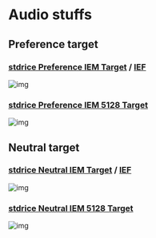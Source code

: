 # Audio stuffs
## Preference target
### [stdrice Preference IEM Target](stdrice%20Preference%20IEM.txt) / [IEF](stdrice%20Preference%20IEM%20%IEF.txt)
![img](https://files.catbox.moe/5jm716.png)

### [stdrice Preference IEM 5128 Target](stdrice%20Preference%20IEM%205128.txt)
![img](https://files.catbox.moe/56qn6f.png)

## Neutral target
### [stdrice Neutral IEM Target](stdrice%20Neutral%20IEM.txt) / [IEF](stdrice%20Neutral%20IEM%20IEF.txt)
![img](https://files.catbox.moe/ypjzzf.png)

### [stdrice Neutral IEM 5128 Target](stdrice%20Neutral%20IEM%205128.txt)
![img](https://files.catbox.moe/9zqpyw.png)